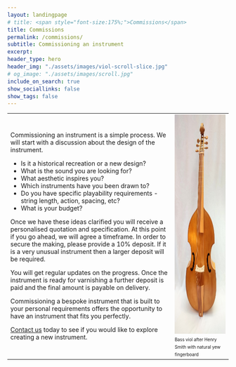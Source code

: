 ```yaml
---
layout: landingpage
# title: <span style="font-size:175%;">Commissions</span>
title: Commissions
permalink: /commissions/
subtitle: Commissioning an instrument
excerpt: 
header_type: hero
header_img: "./assets/images/viol-scroll-slice.jpg"
# og_image: "./assets/images/scroll.jpg"
include_on_search: true
show_sociallinks: false
show_tags: false
---
```

<table><tr><td>
<p>
Commissioning an instrument is a simple process. We will start with a discussion about the design of the instrument.
</p>
<ul>
<li> Is it a historical recreation or a new design?</li>
<li> What is the sound you are looking for?</li>
<li> What aesthetic inspires you?</li>
<li> Which instruments have you been drawn to?</li>
<li> Do you have specific playability requirements - string length, action, spacing, etc?</li>
<li> What is your budget?</li>
</ul>

<p>
Once we have these ideas clarified you will receive a personalised quotation and specification. At this point if you go ahead, we will agree a timeframe.
In order to secure the making, please provide a 10% deposit. If it is a very unusual instrument then a larger deposit will be required.
</p>
<p/>
You will get regular updates on the progress. Once the instrument is ready for varnishing a further deposit is paid and the final amount is payable on delivery.

<p/>
Commissioning a bespoke instrument that is built to your personal requirements offers the opportunity to have an instrument that fits you perfectly. 
<p/>
<a href="/contact">Contact us</a> today to see if you would like to explore creating a new instrument.

</td><td>

<img src="/assets/images/smith-viol.jpg" height="500"/>
<span style="font-size:70%">Bass viol after Henry Smith with natural yew fingerboard</span>

</td></tr>
</table>
